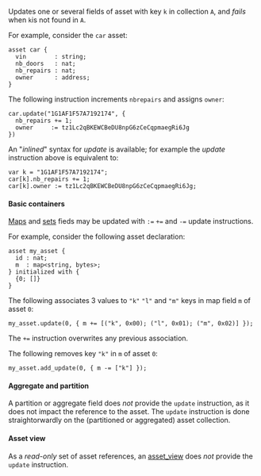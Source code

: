 Updates one or several fields of asset with key `k` in collection `A`, and *fails* when `k`is not found in `A`.

For example, consider the `car` asset:
```archetype
asset car {
  vin        : string;
  nb_doors   : nat;
  nb_repairs : nat;
  owner      : address;
}
```

The following instruction increments `nbrepairs` and assigns `owner`:
```archetype
car.update("1G1AF1F57A7192174", {
  nb_repairs += 1;
  owner     := tz1Lc2qBKEWCBeDU8npG6zCeCqpmaegRi6Jg
})
```

An "*inlined*" syntax for *update* is available; for example the *update* instruction above is equivalent to:
```archetype
var k = "1G1AF1F57A7192174";
car[k].nb_repairs += 1;
car[k].owner := tz1Lc2qBKEWCBeDU8npG6zCeCqpmaegRi6Jg;
```

#### Basic containers

[Maps](/docs/language-basics/container#map) and [sets](/docs/language-basics/container#set) fieds may be updated with `:=` `+=` and `-=` update instructions.

For example, consider the following asset declaration:
```archetype
asset my_asset {
  id : nat;
  m  : map<string, bytes>;
} initialized with {
  {0; []}
}
```

The following associates 3 values to `"k"` `"l"` and `"m"` keys in map field `m` of asset `0`:

```archetype
my_asset.update(0, { m += [("k", 0x00); ("l", 0x01); ("m", 0x02)] });
```

The `+=` instruction overwrites any previous association.

The following removes key `"k"` in `m` of asset `0`:
```archetype
my_asset.add_update(0, { m -= ["k"] });
```


#### Aggregate and partition

A partition or aggregate field does *not* provide the `update` instruction, as it does not impact the reference to the asset. The `update` instruction is done straightorwardly on the (partitioned or aggregated) asset collection.

#### Asset view

As a *read-only* set of asset references, an [asset_view](/docs/reference/types#asset_view<A>) does *not* provide the `update` instruction.